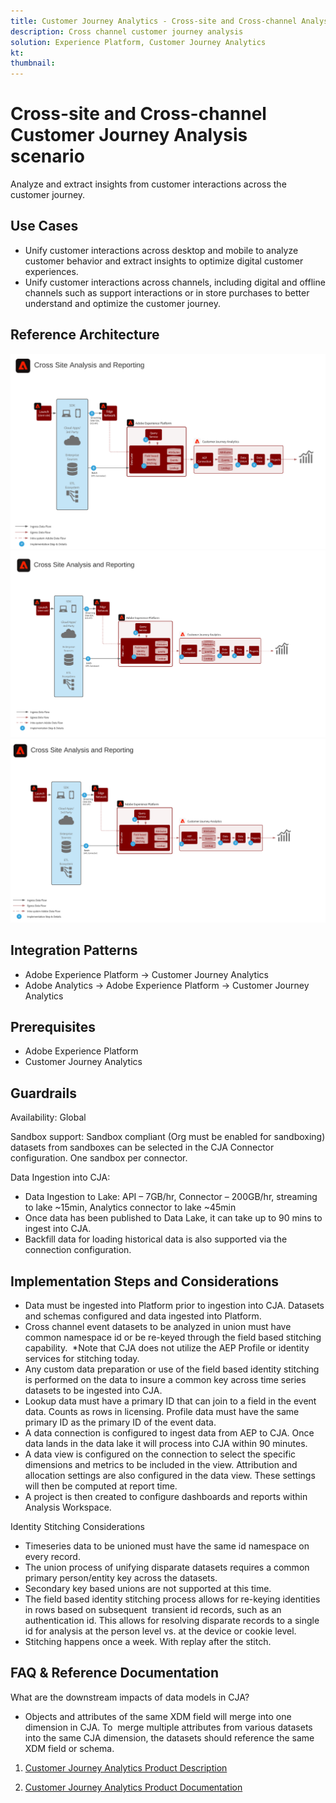 ```yaml
---
title: Customer Journey Analytics - Cross-site and Cross-channel Analysis Scenario
description: Cross channel customer journey analysis
solution: Experience Platform, Customer Journey Analytics
kt: 
thumbnail: 
---
```


# Cross-site and Cross-channel Customer Journey Analysis scenario

Analyze and extract insights from customer interactions across the customer journey.

## Use Cases

* Unify customer interactions across desktop and mobile to analyze customer behavior and extract insights to optimize digital customer experiences.
* Unify customer interactions across channels, including digital and offline channels such as support interactions or in store purchases to better understand and optimize the customer journey. 

## Reference Architecture

![Scenario 1](assets/cja.png)
![Scenario 1](assets/CJA1.png)
![Scenario 1](assets/CJA2.svg)

## Integration Patterns

* Adobe Experience Platform → Customer Journey Analytics
* Adobe Analytics → Adobe Experience Platform → Customer Journey Analytics


## Prerequisites

* Adobe Experience Platform
* Customer Journey Analytics


## Guardrails

Availability: Global

Sandbox support: Sandbox compliant (Org must be enabled for sandboxing) datasets from sandboxes can be selected in the CJA Connector configuration. One sandbox per connector.

Data Ingestion into CJA:

* Data Ingestion to Lake: API – 7GB/hr, Connector – 200GB/hr, streaming to lake ~15min, Analytics connector to lake ~45min
* Once data has been published to Data Lake, it can take up to 90 mins to ingest into CJA.
* Backfill data for loading historical data is also supported via the connection configuration.

## Implementation Steps and Considerations

* Data must be ingested into Platform prior to ingestion into CJA. Datasets and schemas configured and data ingested into Platform.
* Cross channel event datasets to be analyzed in union must have common namespace id or be re-keyed through the field based stitching capability.  *Note that CJA does not utilize the AEP Profile or identity services for stitching today.
* Any custom data preparation or use of the field based identity stitching is performed on the data to insure a common key across time series datasets to be ingested into CJA.
* Lookup data must have a primary ID that can join to a field in the event data. Counts as rows in licensing.
Profile data must have the same primary ID as the primary ID of the event data.
* A data connection is configured to ingest data from AEP to CJA. Once data lands in the data lake it will process into CJA within 90 minutes.
* A data view is configured on the connection to select the specific dimensions and metrics to be included in the view. Attribution and allocation settings are also configured in the data view. These settings will then be computed at report time.
* A project is then created to configure dashboards and reports within Analysis Workspace.

Identity Stitching Considerations

* Timeseries data to be unioned must have the same id namespace on every record.
* The union process of unifying disparate datasets requires a common primary person/entity key across the datasets. 
* Secondary key based unions are not supported at this time.
* The field based identity stitching process allows for re-keying identities in rows based on subsequent  transient id records, such as an authentication id. This allows for resolving disparate records to a single id for analysis at the person level vs. at the device or cookie level.
* Stitching happens once a week. With replay after the stitch.



## FAQ & Reference Documentation

What are the downstream impacts of data models in CJA?

* Objects and attributes of the same XDM field will merge into one dimension in CJA. To  merge multiple attributes from various datasets into the same CJA dimension, the datasets should reference the same XDM field or schema.


1. [Customer Journey Analytics Product Description](https://helpx.adobe.com/legal/product-descriptions/customer-journey-analytics.html)

2. [Customer Journey Analytics Product Documentation](https://experienceleague.adobe.com/docs/customer-journey-analytics.html?lang=en)

